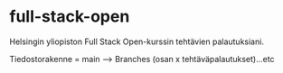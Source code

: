 # full-stack-open
Helsingin yliopiston Full Stack Open-kurssin tehtävien palautuksiani.

Tiedostorakenne = main --> Branches (osan x tehtäväpalautukset)...etc
